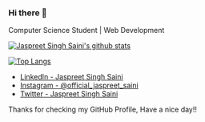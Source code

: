 ### Hi there 👋

Computer Science Student | Web Development

[![Jaspreet Singh Saini's github stats](https://github-readme-stats.vercel.app/api?username=Jaspreet099)](https://github.com/anuraghazra/github-readme-stats)

[![Top Langs](https://github-readme-stats.vercel.app/api/top-langs/?username=Jaspreet099&layout=compact&langs_count=4)](https://github.com/anuraghazra/github-readme-stats)

- [LinkedIn - Jaspreet Singh Saini](https://www.linkedin.com/in/jaspreet-singh-saini-a916111b2/)
- [Instagram - @official_jaspreet_saini](https://www.instagram.com/official_jaspreet_saini)
- [Twitter - Jaspreet Singh Saini](https://twitter.com/s_jaspreet099)

Thanks for checking my GitHub Profile, Have a nice day!!
